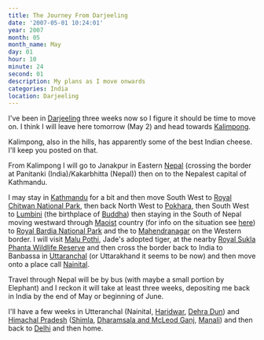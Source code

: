 ```yaml
---
title: The Journey From Darjeeling
date: '2007-05-01 10:24:01'
year: 2007
month: 05
month_name: May
day: 01
hour: 10
minute: 24
second: 01
description: My plans as I move onwards
categories: India
location: Darjeeling
---
```

I've been in [Darjeeling][1] three weeks now so I figure it should be time to move on. I think I will leave here tomorrow (May 2) and head towards [Kalimpong][2].  
  
Kalimpong, also in the hills, has apparently some of the best Indian cheese. I'll keep you posted on that.  
  
From Kalimpong I will go to Janakpur in Eastern [Nepal][3] (crossing the border at Panitanki (India)/Kakarbhitta (Nepal)) then on to the Nepalest capital of Kathmandu.  
  
I may stay in [Kathmandu][4] for a bit and then move South West to [Royal Chitwan National Park][5], then back North West to [Pokhara][6], then South West to [Lumbini][7] (the birthplace of [Buddha][8]) then staying in the South of Nepal moving westward through [Maoist][9] country (for info on the situation see [here][10]) to [Royal Bardia National Park][11] and the to [Mahendranagar][12] on the Western border. I will visit [Malu Pothi][13], Jade's adopted tiger, at the nearby [Royal Sukla Phanta Wildlife Reserve][14] and then cross the border back to India to Banbassa in [Uttaranchal][15] (or Uttarakhand it seems to be now) and then move onto a place call [Nainital][16].  
  
Travel through Nepal will be by bus (with maybe a small portion by Elephant) and I reckon it will take at least three weeks, depositing me back in India by the end of May or beginning of June.  
  
I'll have a few weeks in Utteranchal (Nainital, [Haridwar][17], [Dehra Dun][18]) and [Himachal Pradesh][19] ([Shimla][20], [Dharamsala and McLeod Ganj][21], [Manali][22]) and then back to [Delhi][23] and then home.  
  
 
 
 [1]: http://en.wikipedia.org/wiki/Darjeeling
 [2]: http://en.wikipedia.org/wiki/Kalimpong
 [3]: http://en.wikipedia.org/wiki/Nepal
 [4]: http://en.wikipedia.org/wiki/Kathmandu
 [5]: http://en.wikipedia.org/wiki/Royal_Chitwan_National_Park
 [6]: http://en.wikipedia.org/wiki/Pokhara
 [7]: http://en.wikipedia.org/wiki/Lumbini
 [8]: http://en.wikipedia.org/wiki/Gautama_Buddha
 [9]: http://ncthakur.itgo.com/maoistinfo.htm
 [10]: http://en.wikipedia.org/wiki/Nepalese_Civil_War
 [11]: http://en.wikipedia.org/wiki/Royal_Bardia_National_Park
 [12]: http://en.wikipedia.org/wiki/Mahendranagar
 [13]: http://www.wwf.org.uk/adoption/index.asp\#Malu%20Pothi
 [14]: http://en.wikipedia.org/wiki/Sukla_Phanta_Wildlife_Reserve
 [15]: http://en.wikipedia.org/wiki/Uttaranchal
 [16]: http://en.wikipedia.org/wiki/Nainital
 [17]: http://en.wikipedia.org/wiki/Haridwar
 [18]: http://en.wikipedia.org/wiki/Dehradun
 [19]: http://en.wikipedia.org/wiki/Himachal_Pradesh
 [20]: http://en.wikipedia.org/wiki/Shimla
 [21]: http://en.wikipedia.org/wiki/Dharamsala
 [22]: http://en.wikipedia.org/wiki/Manali,_Himachal_Pradesh
 [23]: http://en.wikipedia.org/wiki/Delhi
